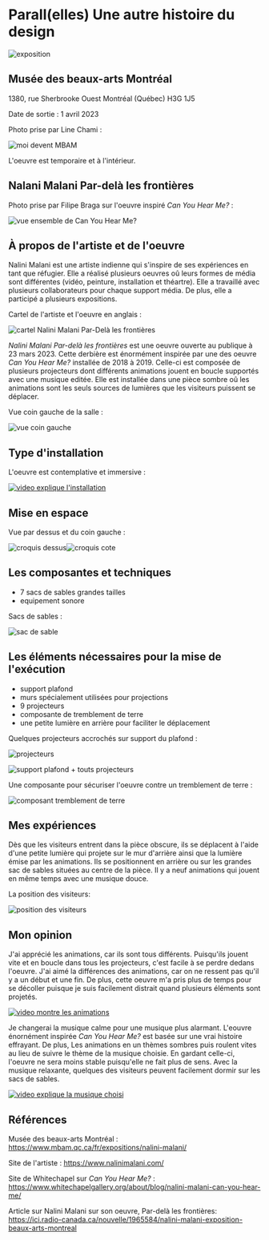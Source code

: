 # Parall(elles) Une autre histoire du design

![exposition](https://user-images.githubusercontent.com/112190488/235185728-c0cf9602-9896-4d0e-97b7-8fa8451053df.png)

## Musée des beaux-arts Montréal 

1380, rue Sherbrooke Ouest Montréal (Québec) H3G 1J5

Date de sortie : 1 avril 2023

Photo prise par Line Chami :

![moi devent MBAM](https://user-images.githubusercontent.com/112190488/235186826-3669ea5c-9375-4a53-aebe-b004db277270.png)

L'oeuvre est temporaire et à l'intérieur.

## Nalani Malani Par-delà les frontières

Photo prise par Filipe Braga sur l'oeuvre inspiré <i>Can You Hear Me?</i> :

![vue ensemble de Can You Hear Me?](https://user-images.githubusercontent.com/112190488/235193053-76406563-c883-4aaf-8331-f0cea44e6291.png)

## À propos de l'artiste et de l'oeuvre

Nalini Malani est une artiste indienne qui s'inspire de ses expériences en tant que réfugier. Elle a réalisé plusieurs oeuvres oû leurs formes de média sont différentes (vidéo, peinture, installation et théartre). Elle a travaillé avec plusieurs collaborateurs pour chaque support média. De plus, elle a participé a plusieurs expositions.

Cartel de l'artiste et l'oeuvre en anglais :

![cartel Nalini Malani Par-Delà les frontières](https://user-images.githubusercontent.com/112190488/235185046-13681522-ffe5-4b4d-b159-6c5d1b956d92.png)

<i>Nalini Malani Par-delà les frontières</i> est une oeuvre ouverte au publique à 23 mars 2023. Cette derbière est énormément inspirée par une des oeuvre <i>Can You Hear Me?</i> installée de 2018 à 2019. Celle-ci est composée de plusieurs projecteurs dont différents animations jouent en boucle supportés avec une musique editée. Elle est installée dans une pièce sombre oû les animations sont les seuls sources de lumières que les visiteurs 
puissent se déplacer.

Vue coin gauche de la salle :

![vue coin gauche](https://user-images.githubusercontent.com/112190488/235376165-ef44a853-a5cb-46b1-a073-32bdb1f198a8.png)

## Type d'installation

L'oeuvre est contemplative et immersive :

[![video explique l'installation](https://user-images.githubusercontent.com/112190488/235722814-a8aec43d-f972-44ab-8ffa-ba983310fe88.png)](https://youtu.be/OVwuhxQvR4w)

## Mise en espace

Vue par dessus et du coin gauche :

![croquis dessus](https://user-images.githubusercontent.com/112190488/235725844-601190f3-474e-4905-8f1d-861df3272c04.png)![croquis cote](https://user-images.githubusercontent.com/112190488/235725960-b62e4866-e2f6-4284-bbf7-e34440f48f08.png)


## Les composantes et techniques

- 7 sacs de sables grandes tailles
- equipement sonore

Sacs de sables :

![sac de sable](https://user-images.githubusercontent.com/112190488/235376039-277080fc-356e-4163-9efc-668d608e4d7f.png)

## Les éléments nécessaires pour la mise de l'exécution

- support plafond
- murs spécialement utilisées pour projections
- 9 projecteurs
- composante de tremblement de terre
- une petite lumière en arrière pour faciliter le déplacement

Quelques projecteurs accrochés sur support du plafond :

![projecteurs](https://user-images.githubusercontent.com/112190488/235179949-79412c14-5ca5-4443-96b5-a7e72e9595c9.png)

![support plafond + touts projecteurs](https://user-images.githubusercontent.com/112190488/235181511-20a44ad0-6a9a-4097-af78-194a4e37a125.png)

Une composante pour sécuriser l'oeuvre contre un tremblement de terre :

![composant tremblement de terre](https://user-images.githubusercontent.com/112190488/235195032-cc5e0216-cdda-4138-9f0c-d9d7e41585c0.png)

## Mes expériences

Dès que les visiteurs entrent dans la pièce obscure, ils se déplacent à l'aide d'une petite lumière qui projete sur le mur d'arrière ainsi que la lumière émise par les animations. Ils se positionnent en arrière ou sur les grandes sac de sables situées au centre de la pièce. Il y a neuf animations qui jouent en même temps avec une musique douce. 

La position des visiteurs:

![position des visiteurs](https://user-images.githubusercontent.com/112190488/235730344-b4779d60-bd95-49b3-922e-8cb5d21234c9.png)

## Mon opinion

J'ai apprécié les animations, car ils sont tous différents. Puisqu'ils jouent vite et en boucle dans tous les projecteurs, c'est facile à se perdre dedans l'oeuvre. J'ai aimé la différences des animations, car on ne ressent pas qu'il y a un début et une fin. De plus, cette oeuvre m'a pris plus de temps pour se décoller puisque je suis facilement distrait quand plusieurs éléments sont projetés.

[![video montre les animations](https://user-images.githubusercontent.com/112190488/236035877-d1041983-c372-40bc-a1f2-5ff3faf9f4da.png)](https://youtu.be/c0ck0aHW7Lo)

Je changerai la musique calme pour une musique plus alarmant. L'eouvre énornément inspirée <i>Can You Hear Me?</i> est basée sur une vrai histoire effrayant. De plus, Les animations en un thèmes sombres puis roulent vites au lieu de suivre le thème de la musique choisie. En gardant celle-ci, l'oeuvre ne sera moins stable puisqu'elle ne fait plus de sens. Avec la musique relaxante, quelques des visiteurs peuvent facilement dormir sur les sacs de sables.

[![video explique la musique choisi](https://user-images.githubusercontent.com/112190488/236035592-9a53e45c-06e8-4d44-a63d-e96111a65abe.png)](https://youtu.be/v-cZOW4zVFA)


## Références

Musée des beaux-arts Montréal : https://www.mbam.qc.ca/fr/expositions/nalini-malani/

Site de l'artiste : https://www.nalinimalani.com/

Site de Whitechapel sur <i>Can You Hear Me?</i> : https://www.whitechapelgallery.org/about/blog/nalini-malani-can-you-hear-me/ 

Article sur Nalini Malani sur son oeuvre, Par-delà les frontières: https://ici.radio-canada.ca/nouvelle/1965584/nalini-malani-exposition-beaux-arts-montreal

